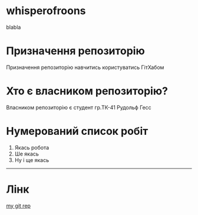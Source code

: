 # whisperofroons
blabla
# Призначення репозиторію
Призначення репозиторію навчитись користуватись ГітХабом
# Хто є власником репозиторію?
Власником репозиторію є студент гр.ТК-41 Рудольф Гесс 

# Нумерований список робіт
 1. Якась робота
2. Ше якась 
3. Ну і ще якась 

---
# Лінк
[my git rep](https://github.com/m8l8thua/whisperofroons.git)


